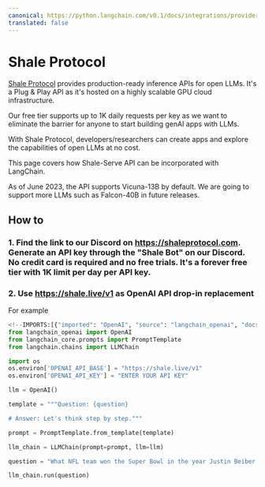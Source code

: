 ```yaml
---
canonical: https://python.langchain.com/v0.1/docs/integrations/providers/shaleprotocol
translated: false
---
```


# Shale Protocol

[Shale Protocol](https://shaleprotocol.com) provides production-ready inference APIs for open LLMs. It's a Plug & Play API as it's hosted on a highly scalable GPU cloud infrastructure.

Our free tier supports up to 1K daily requests per key as we want to eliminate the barrier for anyone to start building genAI apps with LLMs.

With Shale Protocol, developers/researchers can create apps and explore the capabilities of open LLMs at no cost.

This page covers how Shale-Serve API can be incorporated with LangChain.

As of June 2023, the API supports Vicuna-13B by default. We are going to support more LLMs such as Falcon-40B in future releases.

## How to

### 1. Find the link to our Discord on https://shaleprotocol.com. Generate an API key through the "Shale Bot" on our Discord. No credit card is required and no free trials. It's a forever free tier with 1K limit per day per API key.

### 2. Use https://shale.live/v1 as OpenAI API drop-in replacement

For example

```python
<!--IMPORTS:[{"imported": "OpenAI", "source": "langchain_openai", "docs": "https://api.python.langchain.com/en/latest/llms/langchain_openai.llms.base.OpenAI.html", "title": "Shale Protocol"}, {"imported": "PromptTemplate", "source": "langchain_core.prompts", "docs": "https://api.python.langchain.com/en/latest/prompts/langchain_core.prompts.prompt.PromptTemplate.html", "title": "Shale Protocol"}, {"imported": "LLMChain", "source": "langchain.chains", "docs": "https://api.python.langchain.com/en/latest/chains/langchain.chains.llm.LLMChain.html", "title": "Shale Protocol"}]-->
from langchain_openai import OpenAI
from langchain_core.prompts import PromptTemplate
from langchain.chains import LLMChain

import os
os.environ['OPENAI_API_BASE'] = "https://shale.live/v1"
os.environ['OPENAI_API_KEY'] = "ENTER YOUR API KEY"

llm = OpenAI()

template = """Question: {question}

# Answer: Let's think step by step."""

prompt = PromptTemplate.from_template(template)

llm_chain = LLMChain(prompt=prompt, llm=llm)

question = "What NFL team won the Super Bowl in the year Justin Beiber was born?"

llm_chain.run(question)

```